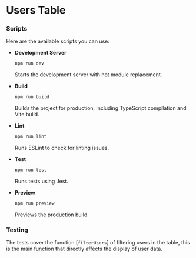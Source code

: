# Users Table

### Scripts

Here are the available scripts you can use:

- **Development Server**

  ```bash
  npm run dev
  ```

  Starts the development server with hot module replacement.

- **Build**

  ```bash
  npm run build
  ```

  Builds the project for production, including TypeScript compilation and Vite build.

- **Lint**

  ```bash
  npm run lint
  ```

  Runs ESLint to check for linting issues.

- **Test**

  ```bash
  npm run test
  ```

  Runs tests using Jest.

- **Preview**

  ```bash
  npm run preview
  ```

  Previews the production build.

### Testing

The tests cover the function [`filterUsers`] of filtering users in the table, this is the main function that directly affects the display of user data.
